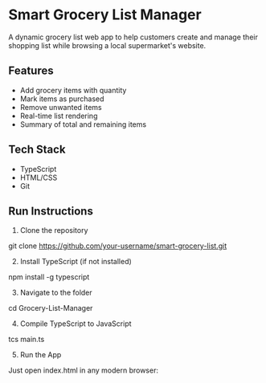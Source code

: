 # Smart Grocery List Manager

A dynamic grocery list web app to help customers create and manage their shopping list while browsing a local supermarket's website.

## Features
- Add grocery items with quantity
- Mark items as purchased
- Remove unwanted items
- Real-time list rendering
- Summary of total and remaining items

## Tech Stack
- TypeScript
- HTML/CSS
- Git

## Run Instructions

1.  Clone the repository


git clone https://github.com/your-username/smart-grocery-list.git

2. Install TypeScript (if not installed)

npm install -g typescript
 
3. Navigate to the folder

cd Grocery-List-Manager

4. Compile TypeScript to JavaScript

tcs main.ts

5. Run the App

Just open index.html in any modern browser:

